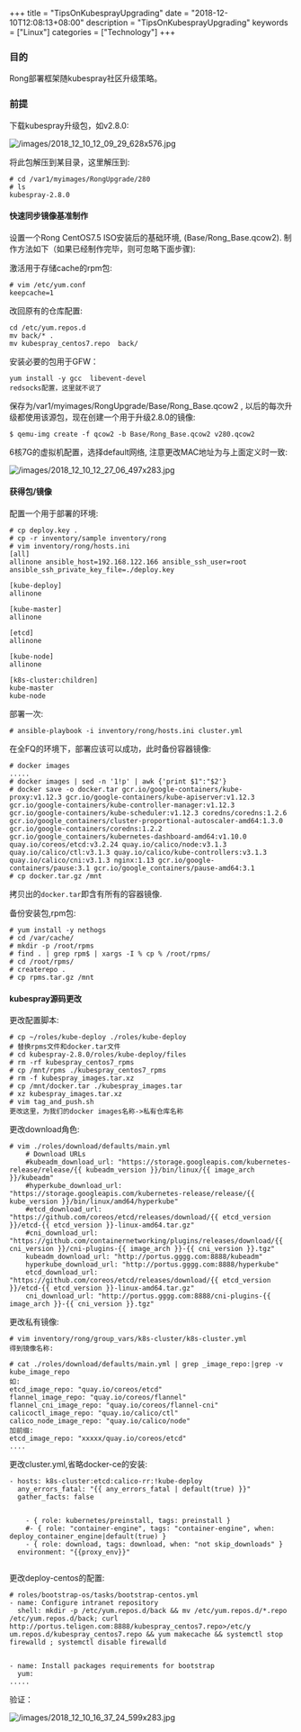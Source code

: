 +++
title = "TipsOnKubesprayUpgrading"
date = "2018-12-10T12:08:13+08:00"
description = "TipsOnKubesprayUpgrading"
keywords = ["Linux"]
categories = ["Technology"]
+++
### 目的
Rong部署框架随kubespray社区升级策略。    

### 前提
下载kubespray升级包，如v2.8.0:    

![/images/2018_12_10_12_09_29_628x576.jpg](/images/2018_12_10_12_09_29_628x576.jpg)

将此包解压到某目录，这里解压到:    

```
# cd /var1/myimages/RongUpgrade/280
# ls
kubespray-2.8.0
```

#### 快速同步镜像基准制作
设置一个Rong CentOS7.5 ISO安装后的基础环境, (Base/Rong_Base.qcow2).
制作方法如下（如果已经制作完毕，则可忽略下面步骤):    

激活用于存储cache的rpm包:    

```
# vim /etc/yum.conf
keepcache=1
```
改回原有的仓库配置:    

```
cd /etc/yum.repos.d
mv back/* .
mv kubespray_centos7.repo  back/
```
安装必要的包用于GFW：    

```
yum install -y gcc  libevent-devel
redsocks配置，这里就不说了
```

保存为/var1/myimages/RongUpgrade/Base/Rong_Base.qcow2 ,
以后的每次升级都使用该源包，现在创建一个用于升级2.8.0的镜像:     


```
$ qemu-img create -f qcow2 -b Base/Rong_Base.qcow2 v280.qcow2
```
6核7G的虚拟机配置，选择default网络, 注意更改MAC地址为与上面定义时一致:    

![/images/2018_12_10_12_27_06_497x283.jpg](/images/2018_12_10_12_27_06_497x283.jpg)


#### 获得包/镜像
配置一个用于部署的环境:    

```
# cp deploy.key .
# cp -r inventory/sample inventory/rong
# vim inventory/rong/hosts.ini
[all]
allinone ansible_host=192.168.122.166 ansible_ssh_user=root ansible_ssh_private_key_file=./deploy.key

[kube-deploy]
allinone

[kube-master]
allinone

[etcd]
allinone

[kube-node]
allinone

[k8s-cluster:children]
kube-master
kube-node
```
部署一次:    

```
# ansible-playbook -i inventory/rong/hosts.ini cluster.yml
```
在全FQ的环境下，部署应该可以成功，此时备份容器镜像:    

```
# docker images
.....
# docker images | sed -n '1!p' | awk {'print $1":"$2'}
# docker save -o docker.tar gcr.io/google-containers/kube-proxy:v1.12.3 gcr.io/google-containers/kube-apiserver:v1.12.3 gcr.io/google-containers/kube-controller-manager:v1.12.3 gcr.io/google-containers/kube-scheduler:v1.12.3 coredns/coredns:1.2.6 gcr.io/google_containers/cluster-proportional-autoscaler-amd64:1.3.0 gcr.io/google-containers/coredns:1.2.2 gcr.io/google_containers/kubernetes-dashboard-amd64:v1.10.0 quay.io/coreos/etcd:v3.2.24 quay.io/calico/node:v3.1.3 quay.io/calico/ctl:v3.1.3 quay.io/calico/kube-controllers:v3.1.3 quay.io/calico/cni:v3.1.3 nginx:1.13 gcr.io/google-containers/pause:3.1 gcr.io/google_containers/pause-amd64:3.1
# cp docker.tar.gz /mnt
```
拷贝出的`docker.tar`即含有所有的容器镜像.    

备份安装包,rpm包:    

```
# yum install -y nethogs
# cd /var/cache/
# mkdir -p /root/rpms
# find . | grep rpm$ | xargs -I % cp % /root/rpms/
# cd /root/rpms/
# createrepo .
# cp rpms.tar.gz /mnt
```


#### kubespray源码更改

更改配置脚本:    

```
# cp ~/roles/kube-deploy ./roles/kube-deploy
# 替换rpms文件和docker.tar文件
# cd kubespray-2.8.0/roles/kube-deploy/files
# rm -rf kubespray_centos7_rpms
# cp /mnt/rpms ./kubespray_centos7_rpms
# rm -f kubespray_images.tar.xz
# cp /mnt/docker.tar ./kubespray_images.tar
# xz kubespray_images.tar.xz
# vim tag_and_push.sh
更改这里，为我们的docker images名称->私有仓库名称
```
更改download角色:    

```
# vim ./roles/download/defaults/main.yml
    # Download URLs
    #kubeadm_download_url: "https://storage.googleapis.com/kubernetes-release/release/{{ kubeadm_version }}/bin/linux/{{ image_arch }}/kubeadm"
    #hyperkube_download_url: "https://storage.googleapis.com/kubernetes-release/release/{{ kube_version }}/bin/linux/amd64/hyperkube"
    #etcd_download_url: "https://github.com/coreos/etcd/releases/download/{{ etcd_version }}/etcd-{{ etcd_version }}-linux-amd64.tar.gz"
    #cni_download_url: "https://github.com/containernetworking/plugins/releases/download/{{ cni_version }}/cni-plugins-{{ image_arch }}-{{ cni_version }}.tgz"
    kubeadm_download_url: "http://portus.gggg.com:8888/kubeadm"
    hyperkube_download_url: "http://portus.gggg.com:8888/hyperkube"
    etcd_download_url: "https://github.com/coreos/etcd/releases/download/{{ etcd_version }}/etcd-{{ etcd_version }}-linux-amd64.tar.gz"
    cni_download_url: "http://portus.gggg.com:8888/cni-plugins-{{ image_arch }}-{{ cni_version }}.tgz"
```
更改私有镜像:    

```
# vim inventory/rong/group_vars/k8s-cluster/k8s-cluster.yml
得到镜像名称:    

# cat ./roles/download/defaults/main.yml | grep _image_repo:|grep -v kube_image_repo
如: 
etcd_image_repo: "quay.io/coreos/etcd"
flannel_image_repo: "quay.io/coreos/flannel"
flannel_cni_image_repo: "quay.io/coreos/flannel-cni"
calicoctl_image_repo: "quay.io/calico/ctl"
calico_node_image_repo: "quay.io/calico/node"
加前缀:
etcd_image_repo: "xxxxx/quay.io/coreos/etcd"
....
```

更改cluster.yml,省略docker-ce的安装:    

```
- hosts: k8s-cluster:etcd:calico-rr:!kube-deploy
  any_errors_fatal: "{{ any_errors_fatal | default(true) }}"
  gather_facts: false


    - { role: kubernetes/preinstall, tags: preinstall }
    #- { role: "container-engine", tags: "container-engine", when: deploy_container_engine|default(true) }
    - { role: download, tags: download, when: "not skip_downloads" }
  environment: "{{proxy_env}}"


```
更改deploy-centos的配置:    

```
# roles/bootstrap-os/tasks/bootstrap-centos.yml
- name: Configure intranet repository
  shell: mkdir -p /etc/yum.repos.d/back && mv /etc/yum.repos.d/*.repo /etc/yum.repos.d/back; curl http://portus.teligen.com:8888/kubespray_centos7.repo>/etc/y
um.repos.d/kubespray_centos7.repo && yum makecache && systemctl stop firewalld ; systemctl disable firewalld


- name: Install packages requirements for bootstrap
  yum:
.....
```

验证：

![/images/2018_12_10_16_37_24_599x283.jpg](/images/2018_12_10_16_37_24_599x283.jpg)


